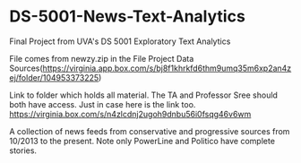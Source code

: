 # DS-5001-News-Text-Analytics
Final Project from UVA's DS 5001 Exploratory Text Analytics

File comes from newzy.zip in the File Project Data Sources(https://virginia.app.box.com/s/bj8f1khrkfd6thm9umq35m6xp2an4zej/folder/104953373225)

Link to folder which holds all material. The TA and Professor Sree should both have access. Just in case here is the link too.
https://virginia.box.com/s/n4zlcdnj2ugoh9dnbu56i0fsqg46v6wm

A collection of news feeds from conservative and progressive sources from 10/2013 to the present. Note only PowerLine and Politico have complete stories.
